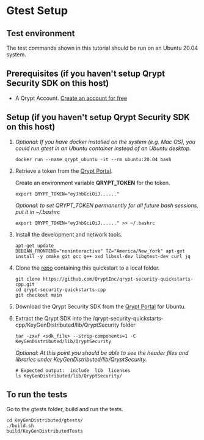 # Gtest Setup

## Test environment

The test commands shown in this tutorial should be run on an Ubuntu 20.04 system.

## Prerequisites (if you haven't setup Qrypt Security SDK on this host)
- A Qrypt Account. [Create an account for free](https://portal.qrypt.com/register)

## Setup (if you haven't setup Qrypt Security SDK on this host)
1. *Optional: If you have docker installed on the system (e.g. Mac OS), you could run gtest in an Ubuntu container instead of an Ubuntu desktop.*
    ```
    docker run --name qrypt_ubuntu -it --rm ubuntu:20.04 bash
    ```

1. Retrieve a token from the [Qrypt Portal](https://portal.qrypt.com/tokens).
    
    Create an environment variable **QRYPT_TOKEN** for the token.
    ```
    export QRYPT_TOKEN="eyJhbGciOiJ......"
    ```
    *Optional: to set QRYPT_TOKEN permanently for all future bash sessions, put it in ~/.bashrc*
    ```
    export QRYPT_TOKEN="eyJhbGciOiJ......" >> ~/.bashrc
    ```
1. Install the development and network tools.
    ```
    apt-get update
    DEBIAN_FRONTEND="noninteractive" TZ="America/New_York" apt-get install -y cmake git gcc g++ xxd libssl-dev libgtest-dev curl jq
    ```

1. Clone the [repo](https://github.com/QryptInc/qrypt-security-quickstarts-cpp) containing this quickstart to a local folder.
    ```
    git clone https://github.com/QryptInc/qrypt-security-quickstarts-cpp.git
    cd qrypt-security-quickstarts-cpp
    git checkout main
    ```
1. Download the Qrypt Security SDK from the [Qrypt Portal](https://portal.qrypt.com/downloads/sdk-downloads) for Ubuntu.

1. Extract the Qrypt SDK into the /qrypt-security-quickstarts-cpp/KeyGenDistributed/lib/QryptSecurity folder
    ```
    tar -zxvf <sdk_file> --strip-components=1 -C KeyGenDistributed/lib/QryptSecurity
    ```
    *Optional: At this point you should be able to see the header files and libraries under KeyGenDistributed/lib/QryptSecurity.*
    ```
    # Expected output:  include  lib  licenses
    ls KeyGenDistributed/lib/QryptSecurity/ 
    ```

## To run the tests
Go to the gtests folder, build and run the tests.
```
cd KeyGenDistributed/gtests/
./build.sh
build/KeyGenDistributedTests
```
